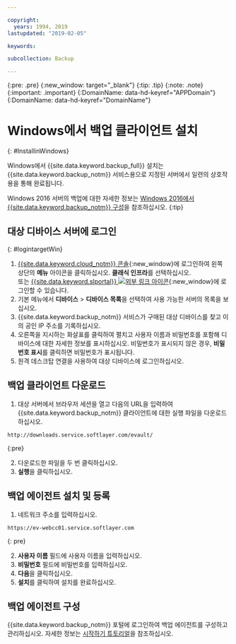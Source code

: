 ```yaml
---

copyright:
  years: 1994, 2019
lastupdated: "2019-02-05"

keywords:

subcollection: Backup

---
```

{:pre: .pre}
{:new_window: target="_blank"}
{:tip: .tip}
{:note: .note}
{:important: .important}
{:DomainName: data-hd-keyref="APPDomain"}
{:DomainName: data-hd-keyref="DomainName"}

# Windows에서 백업 클라이언트 설치
{: #InstallinWindows}

Windows에서 {{site.data.keyword.backup_full}} 설치는 {{site.data.keyword.backup_notm}} 서비스용으로 지정된 서버에서 일련의 상호작용을 통해 완료됩니다.

Windows 2016 서버의 백업에 대한 자세한 정보는 [Windows 2016에서 {{site.data.keyword.backup_notm}} 구성](/docs/infrastructure/Backup?topic=Backup-InstallinWindows2016)을 참조하십시오.
{:tip}

## 대상 디바이스 서버에 로그인
{: #logintargetWin}

1. [{{site.data.keyword.cloud_notm}} 콘솔](https://{DomainName}/catalog/){:new_window}에 로그인하여 왼쪽 상단의 **메뉴** 아이콘을 클릭하십시오. **클래식 인프라**를 선택하십시오. <br/>
 또는 [{{site.data.keyword.slportal}} ![외부 링크 아이콘](../../icons/launch-glyph.svg "외부 링크 아이콘")](https://control.softlayer.com/){:new_window}에 로그인할 수 있습니다.
2. 기본 메뉴에서 **디바이스** > **디바이스 목록**을 선택하여 사용 가능한 서버의 목록을 보십시오.
3. {{site.data.keyword.backup_notm}} 서비스가 구매된 대상 디바이스를 찾고 이의 공인 IP 주소를 기록하십시오.
4. 오른쪽을 지시하는 화살표를 클릭하여 펼치고 사용자 이름과 비밀번호를 포함해 디바이스에 대한 자세한 정보를 표시하십시오. 비밀번호가 표시되지 않은 경우, **비밀번호 표시**를 클릭하면 비밀번호가 표시됩니다.
5. 원격 데스크탑 연결을 사용하여 대상 디바이스에 로그인하십시오.

## 백업 클라이언트 다운로드

1. 대상 서버에서 브라우저 세션을 열고 다음의 URL을 입력하여 {{site.data.keyword.backup_notm}} 클라이언트에 대한 실행 파일을 다운로드하십시오. <br/>
  ```
  http://downloads.service.softlayer.com/evault/
  ```
  {:pre}

2. 다운로드한 파일을 두 번 클릭하십시오.
3. **실행**을 클릭하십시오.


## 백업 에이전트 설치 및 등록

1. 네트워크 주소를 입력하십시오. <br />
  ```
  https://ev-webcc01.service.softlayer.com
  ```
  {: pre}

2. **사용자 이름** 필드에 사용자 이름을 입력하십시오.
3. **비밀번호** 필드에 비밀번호를 입력하십시오.
6. **다음**을 클릭하십시오.
7. **설치**를 클릭하여 설치를 완료하십시오.

## 백업 에이전트 구성

{{site.data.keyword.backup_notm}} 포털에 로그인하여 백업 에이전트를 구성하고 관리하십시오. 자세한 정보는 [시작하기 튜토리얼](/docs/infrastructure/Backup?topic=Backup-GettingStarted)을 참조하십시오.
